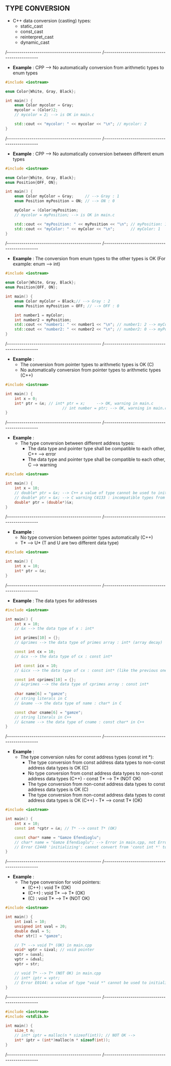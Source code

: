 
## TYPE CONVERSION 
- C++ data conversion (casting) types:
	- static_cast
	- const_cast
	- reinterpret_cast
	- dynamic_cast
  
/----------------------------------------------
/----------------------------------------------

- **Example** : CPP --> No automatically conversion from arithmetic types to enum types 
```cpp
#include <iostream>

enum Color{White, Gray, Black};

int main() {
	enum Color mycolor = Gray;
	mycolor = (Color)2;
	// mycolor = 2; --> is OK in main.c

	std::cout << "mycolor: " << mycolor << "\n"; // mycolor: 2
}
```

/----------------------------------------------
/----------------------------------------------

- **Example** :  CPP --> No automatically conversion between different enum types  
```cpp
#include <iostream>

enum Color{White, Gray, Black};
enum Position{OFF, ON};

int main() {
	enum Color myColor = Gray;     // --> Gray : 1
	enum Position myPosition = ON; // --> ON : 0

	myColor = (Color)myPosition;
	// mycolor = myPosition; --> is OK in main.c

	std::cout << "myPosition: " << myPosition << "\n"; // myPosition: 1
	std::cout << "myColor: " << myColor << "\n";       // myColor: 1
}
```

/----------------------------------------------
/----------------------------------------------

- **Example** : The conversion from enum types to the other types is OK (For example: enum --> int)
```cpp
#include <iostream>

enum Color{White, Gray, Black};
enum Position{OFF, ON};

int main() {
	enum Color myColor = Black;// --> Gray : 2
	enum Position myPosition = OFF; // --> OFF : 0

	int number1 = myColor;
	int number2 = myPosition;
	std::cout << "number1: " << number1 << "\n"; // number1: 2 --> myColor
	std::cout << "number2: " << number2 << "\n"; // number2: 0 --> myPosition
}
```

/----------------------------------------------
/----------------------------------------------

- **Example** :
  - The conversion from pointer types to arithmetic types is OK (C) 
  - No automatically conversion from pointer types to arithmetic types (C++)
```cpp
#include <iostream>

int main() {
	int x = 0;
	int* ptr = &x; // int* ptr = x;     --> OK, warning in main.c 
				         // int number = ptr; --> OK, warning in main.c 
}
```

/----------------------------------------------
/----------------------------------------------

- **Example** : 
  - The type conversion between different address types:
	  - The data type and pointer type shall be compatible to each other, C++ --> error
	  - The data type and pointer type shall be compatible to each other, C   --> warning
```cpp
#include <iostream>

int main() {
	int x = 10;
	// double* ptr = &x; --> C++ a value of type cannot be used to initialize an entity of type
	// double* ptr = &x; --> C warning C4133 : incompatible types from 'int*' to 'double*'
	double* ptr = (double*)&x;
}
```

/----------------------------------------------
/----------------------------------------------

- **Example** : 
  - No type conversion between pointer types automatically (C++)
  - T* --> U* (T and U are two different data type)
```cpp
#include <iostream>

int main() {
	int x = 10;
	int* ptr = &x;
}
```

/----------------------------------------------
/----------------------------------------------

- **Example** : The data types for addresses 
```cpp
#include <iostream>

int main() {
	int x = 10;
	// &x --> the data type of x : int*

	int primes[10] = {};
	// &primes --> the data type of primes array : int* (array decay)

	const int cx = 10;
	// &cx --> the data type of cx : const int*

	int const icx = 10;
	// &icx --> the data type of cx : const int* (like the previous one)

	const int cprimes[10] = {};
	// &cprimes --> the data type of cprimes array : const int* 
	
	char name[6] = "gamze";	
	// string literals in C
	// &name --> the data type of name : char* in C

	const char cname[6] = "gamze";	
	// string literals in C++ 
	// &cname --> the data type of cname : const char* in C++ 
}
```	

/----------------------------------------------
/----------------------------------------------

- **Example** : 
  - The type conversion rules for const address types (const int *):
    - The type conversion from const address data types to non-const address data types is OK (C)
    - No type conversion from const address data types to non-const address data types (C++) 
		  - const T* --> T* (NOT OK)
    - The type conversion from non-const address data types to const address data types is OK (C)
    - The type conversion from non-const address data types to const address data types is OK (C++)
		  - T* --> const T* (OK)
```cpp
#include <iostream>

int main() {
	int x = 10;
	const int *cptr = &x; // T* --> const T* (OK)

	const char* name = "Gamze Efendioglu";
	// char* name = "Gamze Efendioglu"; --> Error in main.cpp, not Error in main.c
	// Error C2440 'initializing': cannot convert from 'const int *' to 'int *'	
}
```

/----------------------------------------------
/----------------------------------------------

- **Example** :
  - The type conversion for void pointers:
	  - (C++) : void T* (OK) 
	  - (C++) : void T* --> T* (OK) 
    - (C)   : void T* --> T* (NOT OK) 
```cpp
#include <iostream>

int main() {
	int ival = 10;
	unsigned int uval = 20;
	double dval = 5;
	char str[] = "gamze";

	// T* --> void T* (OK) in main.cpp
	void* vptr = &ival; // void pointer 
	vptr = &uval;
	vptr = &dval;
	vptr = str;

	// void T* --> T* (NOT OK) in main.cpp
	// int* iptr = vptr;
	// Error E0144: a value of type "void *" cannot be used to initialize an entity of type "int *
}
```	

/----------------------------------------------
/----------------------------------------------

```cpp
#include <iostream>
#include <stdlib.h>

int main() {
	size_t n;
	// int* iptr = malloc(n * sizeof(int)); // NOT OK --> 
	int* iptr = (int*)malloc(n * sizeof(int));
}
```

/----------------------------------------------
/----------------------------------------------
